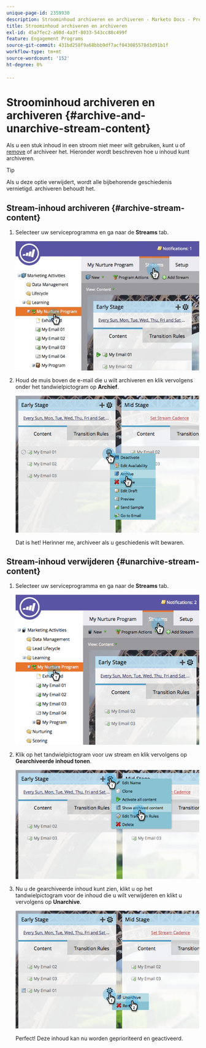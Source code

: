 ```yaml
---
unique-page-id: 2359930
description: Stroominhoud archiveren en archiveren - Marketo Docs - Productdocumentatie
title: Stroominhoud archiveren en archiveren
exl-id: 45a7fec2-a98d-4a3f-8033-543cc88c499f
feature: Engagement Programs
source-git-commit: 431bd258f9a68bbb9df7acf043085578d3d91b1f
workflow-type: tm+mt
source-wordcount: '152'
ht-degree: 0%

---
```


# Stroominhoud archiveren en archiveren {#archive-and-unarchive-stream-content}

Als u een stuk inhoud in een stroom niet meer wilt gebruiken, kunt u of [remove](/help/marketo/product-docs/email-marketing/drip-nurturing/using-stream-content/remove-stream-content.md) of archiveer het. Hieronder wordt beschreven hoe u inhoud kunt archiveren.

>[!TIP]
>
>Als u deze optie verwijdert, wordt alle bijbehorende geschiedenis vernietigd. archiveren behoudt het.

## Stream-inhoud archiveren {#archive-stream-content}

1. Selecteer uw serviceprogramma en ga naar de **Streams** tab.

   ![](assets/cloneasteam-4.jpg)

1. Houd de muis boven de e-mail die u wilt archiveren en klik vervolgens onder het tandwielpictogram op **Archief**.

   ![](assets/image2014-9-15-17-3a42-3a7.png)

   Dat is het! Herinner me, archiveer als u geschiedenis wilt bewaren.

## Stream-inhoud verwijderen {#unarchive-stream-content}

1. Selecteer uw serviceprogramma en ga naar de **Streams** tab.

   ![](assets/image2014-9-15-17-3a42-3a11.png)

1. Klik op het tandwielpictogram voor uw stream en klik vervolgens op **Gearchiveerde inhoud tonen**.

   ![](assets/image2014-9-15-17-3a42-3a15.png)

1. Nu u de gearchiveerde inhoud kunt zien, klikt u op het tandwielpictogram voor de inhoud die u wilt verwijderen en klikt u vervolgens op **Unarchive**.

   ![](assets/image2014-9-15-17-3a42-3a24.png)

   Perfect! Deze inhoud kan nu worden geprioriteerd en geactiveerd.
